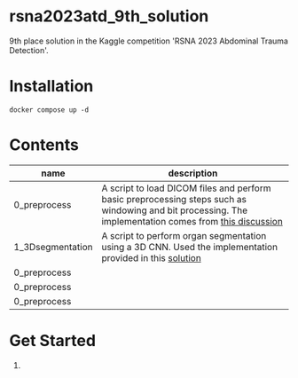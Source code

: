 # rsna2023atd_9th_solution
9th place solution in the Kaggle competition 'RSNA 2023 Abdominal Trauma Detection'.

# Installation
```
docker compose up -d
```

# Contents
| name | description |
| --- | --- |
| 0_preprocess | A script to load DICOM files and perform basic preprocessing steps such as windowing and bit processing. The implementation comes from [this discussion](https://www.kaggle.com/competitions/rsna-2023-abdominal-trauma-detection/discussion/427427) |
| 1_3Dsegmentation | A script to perform organ segmentation using a 3D CNN. Used the implementation provided in this [solution](https://www.kaggle.com/competitions/rsna-2022-cervical-spine-fracture-detection/discussion/362607) |
| 0_preprocess |  |
| 0_preprocess |  |
| 0_preprocess |  |

# Get Started
1. 